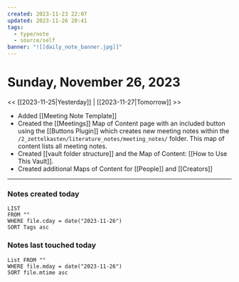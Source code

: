 ```yaml
---
created: 2023-11-23 22:07
updated: 2023-11-26 20:41
tags:
  - type/note
  - source/self
banner: "![[daily_note_banner.jpg]]"
---
```

# Sunday, November 26, 2023

<< [[2023-11-25|Yesterday]] | [[2023-11-27|Tomorrow]] >>

- Added [[Meeting Note Template]] 
- Created the [[Meetings]] Map of Content page with an included button using the [[Buttons Plugin]] which creates new meeting notes within the `/2_zettelkasten/literature_notes/meeting_notes/` folder. This map of content lists all meeting notes.
- Created [[vault folder structure]] and the Map of Content: [[How to Use This Vault]].
- Created additional Maps of Content for [[People]] and [[Creators]]

---

### Notes created today
```dataview
LIST
FROM "" 
WHERE file.cday = date("2023-11-26") 
SORT Tags asc
```

### Notes last touched today
```dataview
List FROM "" 
WHERE file.mday = date("2023-11-26") 
SORT file.mtime asc
```
